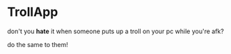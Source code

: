 # TrollApp

don't you **hate** it when someone puts up a troll on your pc while you're afk?

do the same to them!
